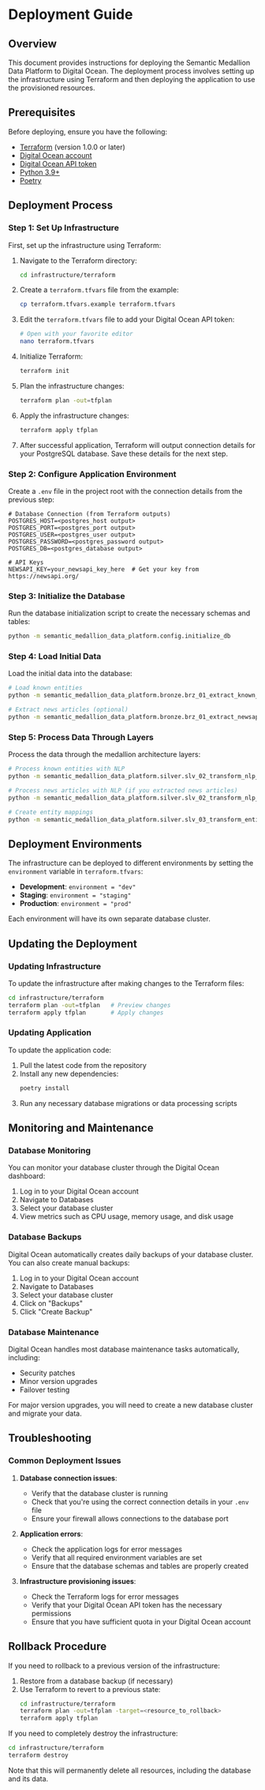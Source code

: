 # Deployment Guide

## Overview

This document provides instructions for deploying the Semantic Medallion Data Platform to Digital Ocean. The deployment
process involves setting up the infrastructure using Terraform and then deploying the application to use the provisioned
resources.

## Prerequisites

Before deploying, ensure you have the following:

- [Terraform](https://www.terraform.io/downloads.html) (version 1.0.0 or later)
- [Digital Ocean account](https://www.digitalocean.com/)
- [Digital Ocean API token](https://cloud.digitalocean.com/account/api/tokens)
- [Python 3.9+](https://www.python.org/downloads/)
- [Poetry](https://python-poetry.org/docs/#installation)

## Deployment Process

### Step 1: Set Up Infrastructure

First, set up the infrastructure using Terraform:

1. Navigate to the Terraform directory:
   ```bash
   cd infrastructure/terraform
   ```

2. Create a `terraform.tfvars` file from the example:
   ```bash
   cp terraform.tfvars.example terraform.tfvars
   ```

3. Edit the `terraform.tfvars` file to add your Digital Ocean API token:
   ```bash
   # Open with your favorite editor
   nano terraform.tfvars
   ```

4. Initialize Terraform:
   ```bash
   terraform init
   ```

5. Plan the infrastructure changes:
   ```bash
   terraform plan -out=tfplan
   ```

6. Apply the infrastructure changes:
   ```bash
   terraform apply tfplan
   ```

7. After successful application, Terraform will output connection details for your PostgreSQL database. Save these
   details for the next step.

### Step 2: Configure Application Environment

Create a `.env` file in the project root with the connection details from the previous step:

```
# Database Connection (from Terraform outputs)
POSTGRES_HOST=<postgres_host output>
POSTGRES_PORT=<postgres_port output>
POSTGRES_USER=<postgres_user output>
POSTGRES_PASSWORD=<postgres_password output>
POSTGRES_DB=<postgres_database output>

# API Keys
NEWSAPI_KEY=your_newsapi_key_here  # Get your key from https://newsapi.org/
```

### Step 3: Initialize the Database

Run the database initialization script to create the necessary schemas and tables:

```bash
python -m semantic_medallion_data_platform.config.initialize_db
```

### Step 4: Load Initial Data

Load the initial data into the database:

```bash
# Load known entities
python -m semantic_medallion_data_platform.bronze.brz_01_extract_known_entities --raw_data_filepath data/known_entities/

# Extract news articles (optional)
python -m semantic_medallion_data_platform.bronze.brz_01_extract_newsapi --days_back 7
```

### Step 5: Process Data Through Layers

Process the data through the medallion architecture layers:

```bash
# Process known entities with NLP
python -m semantic_medallion_data_platform.silver.slv_02_transform_nlp_known_entities

# Process news articles with NLP (if you extracted news articles)
python -m semantic_medallion_data_platform.silver.slv_02_transform_nlp_newsapi

# Create entity mappings
python -m semantic_medallion_data_platform.silver.slv_03_transform_entity_to_entity_mapping
```

## Deployment Environments

The infrastructure can be deployed to different environments by setting the `environment` variable in
`terraform.tfvars`:

- **Development**: `environment = "dev"`
- **Staging**: `environment = "staging"`
- **Production**: `environment = "prod"`

Each environment will have its own separate database cluster.

## Updating the Deployment

### Updating Infrastructure

To update the infrastructure after making changes to the Terraform files:

```bash
cd infrastructure/terraform
terraform plan -out=tfplan   # Preview changes
terraform apply tfplan       # Apply changes
```

### Updating Application

To update the application code:

1. Pull the latest code from the repository
2. Install any new dependencies:
   ```bash
   poetry install
   ```
3. Run any necessary database migrations or data processing scripts

## Monitoring and Maintenance

### Database Monitoring

You can monitor your database cluster through the Digital Ocean dashboard:

1. Log in to your Digital Ocean account
2. Navigate to Databases
3. Select your database cluster
4. View metrics such as CPU usage, memory usage, and disk usage

### Database Backups

Digital Ocean automatically creates daily backups of your database cluster. You can also create manual backups:

1. Log in to your Digital Ocean account
2. Navigate to Databases
3. Select your database cluster
4. Click on "Backups"
5. Click "Create Backup"

### Database Maintenance

Digital Ocean handles most database maintenance tasks automatically, including:

- Security patches
- Minor version upgrades
- Failover testing

For major version upgrades, you will need to create a new database cluster and migrate your data.

## Troubleshooting

### Common Deployment Issues

1. **Database connection issues**:
    - Verify that the database cluster is running
    - Check that you're using the correct connection details in your `.env` file
    - Ensure your firewall allows connections to the database port

2. **Application errors**:
    - Check the application logs for error messages
    - Verify that all required environment variables are set
    - Ensure that the database schemas and tables are properly created

3. **Infrastructure provisioning issues**:
    - Check the Terraform logs for error messages
    - Verify that your Digital Ocean API token has the necessary permissions
    - Ensure that you have sufficient quota in your Digital Ocean account

## Rollback Procedure

If you need to rollback to a previous version of the infrastructure:

1. Restore from a database backup (if necessary)
2. Use Terraform to revert to a previous state:
   ```bash
   cd infrastructure/terraform
   terraform plan -out=tfplan -target=<resource_to_rollback>
   terraform apply tfplan
   ```

If you need to completely destroy the infrastructure:

```bash
cd infrastructure/terraform
terraform destroy
```

Note that this will permanently delete all resources, including the database and its data.
